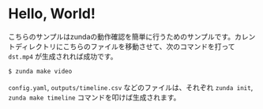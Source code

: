 # Hello, World!

こちらのサンプルはzundaの動作確認を簡単に行うためのサンプルです。カレントディレクトリにこちらのファイルを移動させて、次のコマンドを打って ``dst.mp4`` が生成されれば成功です。

```bash
$ zunda make video
```

``config.yaml``, ``outputs/timeline.csv`` などのファイルは、それぞれ ``zunda init``, ``zunda make timeline`` コマンドを叩けば生成されます。
